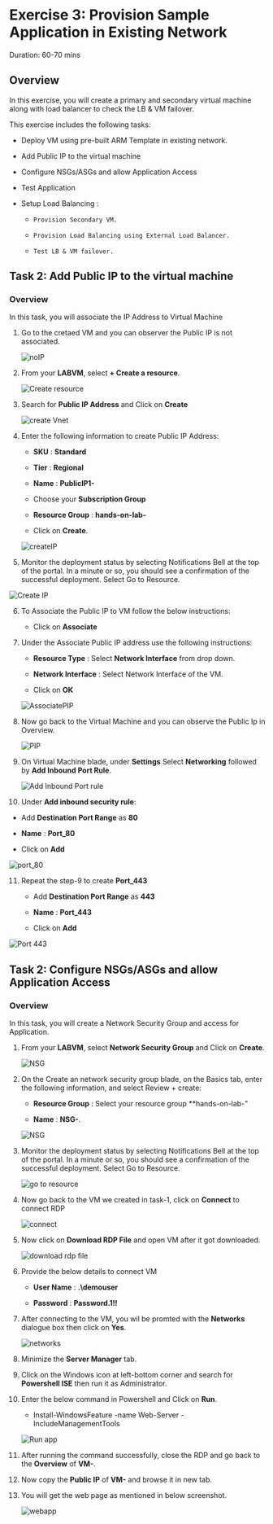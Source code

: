 # Exercise 3: Provision Sample Application in Existing Network

Duration: 60-70 mins

## Overview

In this exercise, you will create a primary and secondary virtual machine along with load balancer to check the LB & VM failover.

This exercise includes the following tasks:

*	Deploy VM using pre-built ARM Template in existing network. 

*	Add Public IP to the virtual machine 

*	Configure NSGs/ASGs and allow Application Access

*	Test Application 

*	Setup Load Balancing :

       *	 Provision Secondary VM.
       
       *	 Provision Load Balancing using External Load Balancer. 
       
       *	 Test LB & VM failover.


## Task 2: Add Public IP to the virtual machine

### Overview

In this task, you will associate the IP Address to Virtual Machine


1. Go to the cretaed VM and you can observer the Public IP is not associated.

   ![noIP](https://github.com/Divyasri199/AIW-Azure-Network-Solutions/blob/prod/media/NoIp-VM1.png?raw=true)
   
2. From your **LABVM**, select **+ Create a resource**.

     ![Create resource](https://github.com/Divyasri199/AIW-Azure-Network-Solutions/blob/prod/media/createRS.png?raw=true)
     
3. Search for **Public IP Address** and Click on **Create**

    ![create Vnet](https://github.com/Divyasri199/AIW-Azure-Network-Solutions/blob/prod/media/createPIP-1.png?raw=true)
    
4. Enter the following information to create Public IP Address:

   - **SKU**  : **Standard**

   - **Tier** : **Regional**

   - **Name** : **PublicIP1-<inject key="DeploymentID" enableCopy="false"/>**

   - Choose your **Subscription Group**

   - **Resource Group** : **hands-on-lab-<inject key="DeploymentID" enableCopy="false"/>**

   - Click on **Create**.

   ![createIP](https://github.com/Divyasri199/AIW-Azure-Network-Solutions/blob/prod/media/createPIP1.png?raw=true)
   
5. Monitor the deployment status by selecting Notifications Bell at the top of the portal. In a minute or so, you should see a confirmation of the successful deployment. Select Go    to Resource.

  ![Create IP](https://github.com/Divyasri199/AIW-Azure-Network-Solutions/blob/prod/media/GO-to-resource-pip1.png?raw=true)

6. To Associate the Public IP to VM follow the below instructions:

   - Click on **Associate**

7. Under the Associate Public IP address use the following instructions:

   - **Resource Type** : Select **Network Interface** from drop down.

   - **Network Interface** : Select Network Interface of the VM.

   - Click on **OK**

   ![AssociatePIP](https://github.com/Divyasri199/AIW-Azure-Network-Solutions/blob/prod/media/asociate-PIP1.png?raw=true)
   
8. Now go back to the Virtual Machine and you can observe the Public Ip in Overview.

   ![PIP](https://github.com/Divyasri199/AIW-Azure-Network-Solutions/blob/prod/media/changed%20Public%20IP%20in%20VM1.png?raw=true)
   
9. On Virtual Machine blade, under **Settings** Select **Networking** followed by **Add Inbound Port Rule**.

   ![Add Inbound Port rule](https://github.com/Divyasri199/AIW-Azure-Network-Solutions/blob/prod/media/add-inbound-port-vm1.png?raw=true)


10. Under **Add inbound security rule**:

   - Add **Destination Port Range** as **80**
   
   - **Name** : **Port_80**

   - Click on **Add**

   ![port_80](https://github.com/Divyasri199/AIW-Azure-Network-Solutions/blob/prod/media/add-port80.png?raw=true)
  
11. Repeat the step-9 to create **Port_443**

    - Add **Destination Port Range** as **443**

    - **Name** : **Port_443**

    - Click on **Add**

   ![Port 443](https://github.com/Divyasri199/AIW-Azure-Network-Solutions/blob/prod/media/add-port-443.png?raw=true)

   
## Task 2: Configure NSGs/ASGs and allow Application Access


### Overview

In this task, you will create a Network Security Group and access for Application.

1. From your **LABVM**, select **Network Security Group** and Click on **Create**.

   ![NSG](https://github.com/Divyasri199/AIW-Azure-Network-Solutions/blob/prod/media/create%20nsg.png?raw=true)
   
2. On the Create an network security group blade, on the Basics tab, enter the following information, and select Review + create:

   - **Resource Group** : Select your resource group **hands-on-lab-<inject key="DeploymentID" enableCopy="false"/>"

   - **Name** : **NSG-<inject key="DeploymentID" enableCopy="false"/>**.

   ![NSG](https://github.com/Divyasri199/AIW-Azure-Network-Solutions/blob/prod/media/createNSG.png?raw=true)
   
3. Monitor the deployment status by selecting Notifications Bell at the top of the portal. In a minute or so, you should see a confirmation of the successful deployment. Select Go    to Resource.

    ![go to resource](https://github.com/Divyasri199/AIW-Azure-Network-Solutions/blob/prod/media/NSG2.png?raw=true)
    
4. Now go back to the VM we created in task-1, click on **Connect** to connect RDP 

    ![connect](https://github.com/Divyasri199/AIW-Azure-Network-Solutions/blob/prod/media/connect-RDP.png?raw=true)
    
5. Now click on **Download RDP File** and open VM after it got downloaded.

    ![download rdp file](https://github.com/Divyasri199/AIW-Azure-Network-Solutions/blob/prod/media/downloadRDP-VM1.png?raw=true)
    
6. Provide the below details to connect VM

    - **User Name**  : **.\demouser**

    - **Password**   : **Password.1!!**

7. After connecting to the VM, you wil be promted with the **Networks** dialogue box then click on **Yes**.

    ![networks](https://github.com/Divyasri199/AIW-Azure-Network-Solutions/blob/prod/media/networks-in-VM1.png?raw=true)
    
8. Minimize the **Server Manager** tab.

9. Click on the Windows icon at left-bottom corner and search for **Powershell ISE** then run it as Administrator.

10. Enter the below command in Powershell and Click on **Run**.

     * Install-WindowsFeature -name Web-Server -IncludeManagementTools

     ![Run app](https://github.com/Divyasri199/AIW-Azure-Network-Solutions/blob/prod/media/runcommand.png?raw=true)
     
11. After running the command successfully, close the RDP and go back to the **Overview** of **VM-<inject key="DeploymentID" enableCopy="false"/>**.

12. Now copy the **Public IP** of **VM-<inject key="DeploymentID" enableCopy="false"/>** and browse it in new tab.

13. You will get the web page as mentioned in below screenshot.

    ![webapp](https://github.com/Divyasri199/AIW-Azure-Network-Solutions/blob/prod/media/webapp.png?raw=true)
   
   
